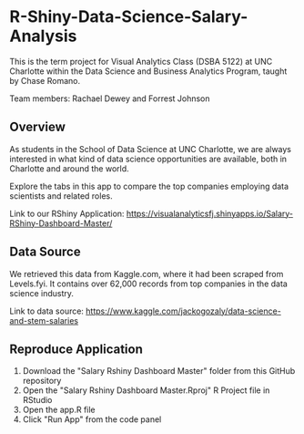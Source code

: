 # R-Shiny-Data-Science-Salary-Analysis

This is the term project for Visual Analytics Class (DSBA 5122) at UNC Charlotte within the Data Science and Business Analytics Program, taught by Chase Romano.

Team members: Rachael Dewey and Forrest Johnson

## Overview

As students in the School of Data Science at UNC Charlotte, we are always interested in what kind of data science opportunities are available, both in Charlotte and around the world.

Explore the tabs in this app to compare the top companies employing data scientists and related roles.

Link to our RShiny Application:
https://visualanalyticsfj.shinyapps.io/Salary-RShiny-Dashboard-Master/

## Data Source

We retrieved this data from Kaggle.com, where it had been scraped from Levels.fyi. It contains over 62,000 records from top companies in the data science industry.

Link to data source: https://www.kaggle.com/jackogozaly/data-science-and-stem-salaries

## Reproduce Application

1. Download the "Salary Rshiny Dashboard Master" folder from this GitHub repository
2. Open the "Salary Rshiny Dashboard Master.Rproj" R Project file in RStudio
3. Open the app.R file 
4. Click "Run App" from the code panel
